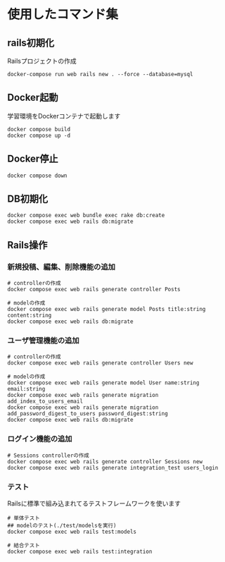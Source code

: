 # 使用したコマンド集

## rails初期化

Railsプロジェクトの作成

```
docker-compose run web rails new . --force --database=mysql
```

## Docker起動

学習環境をDockerコンテナで起動します

```
docker compose build
docker compose up -d
```

## Docker停止

```
docker compose down
```

## DB初期化

```
docker compose exec web bundle exec rake db:create
docker compose exec web rails db:migrate
```

## Rails操作

### 新規投稿、編集、削除機能の追加

```
# controllerの作成
docker compose exec web rails generate controller Posts

# modelの作成
docker compose exec web rails generate model Posts title:string content:string
docker compose exec web rails db:migrate
```

### ユーザ管理機能の追加

```
# controllerの作成
docker compose exec web rails generate controller Users new

# modelの作成
docker compose exec web rails generate model User name:string email:string
docker compose exec web rails generate migration add_index_to_users_email
docker compose exec web rails generate migration add_password_digest_to_users password_digest:string
docker compose exec web rails db:migrate
```

### ログイン機能の追加

```
# Sessions controllerの作成
docker compose exec web rails generate controller Sessions new
docker compose exec web rails generate integration_test users_login
```

### テスト

Railsに標準で組み込まれてるテストフレームワークを使います

```
# 単体テスト
## modelのテスト(./test/modelsを実行)
docker compose exec web rails test:models

# 結合テスト
docker compose exec web rails test:integration
```
